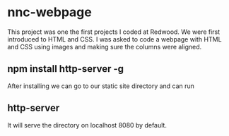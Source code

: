 # nnc-webpage

This project was one the first projects I coded at Redwood. We were first introduced to HTML and CSS. I was asked to code a webpage with HTML and CSS using images and making sure the columns were aligned. 

## npm install http-server -g

After installing we can go to our static site directory and can run

## http-server

It will serve the directory on localhost 8080 by default.
